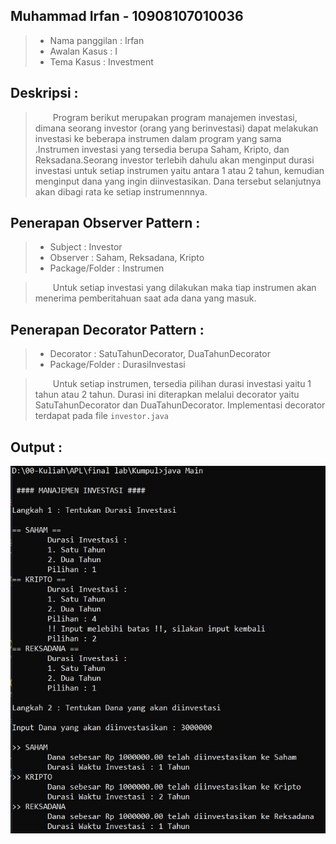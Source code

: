 ## Muhammad Irfan - 10908107010036
> - Nama panggilan : Irfan
> - Awalan Kasus : I
> - Tema Kasus : Investment

## Deskripsi :
> &emsp;&emsp;Program berikut merupakan program manajemen investasi, dimana seorang investor (orang yang berinvestasi) dapat melakukan investasi ke beberapa instrumen dalam program yang sama .Instrumen investasi yang tersedia berupa Saham, Kripto, dan Reksadana.Seorang investor terlebih dahulu akan menginput durasi investasi untuk setiap instrumen yaitu antara 1 atau 2 tahun, kemudian menginput dana yang ingin diinvestasikan. Dana tersebut selanjutnya akan dibagi rata ke setiap instrumennnya.

## Penerapan Observer Pattern :

> - Subject : Investor
> - Observer : Saham, Reksadana, Kripto
> - Package/Folder : Instrumen

>  &emsp;&emsp;Untuk setiap investasi yang dilakukan maka tiap instrumen akan menerima pemberitahuan saat ada dana yang masuk.

## Penerapan Decorator Pattern :
> - Decorator : SatuTahunDecorator, DuaTahunDecorator
> - Package/Folder : DurasiInvestasi

> &emsp;&emsp;Untuk setiap instrumen, tersedia pilihan durasi investasi yaitu 1 tahun atau 2 tahun. Durasi ini diterapkan melalui decorator yaitu SatuTahunDecorator dan DuaTahunDecorator. Implementasi decorator terdapat pada file `investor.java`

## Output :

![Alt text](SS-Output.jpeg)